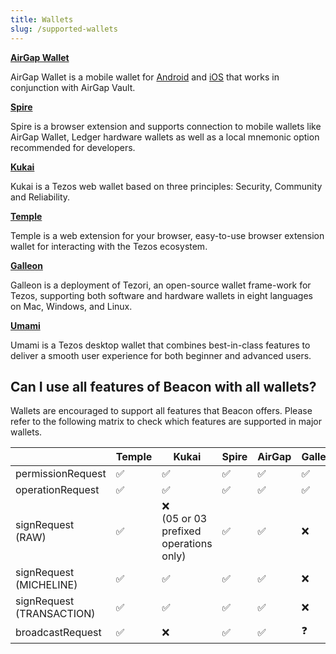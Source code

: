 ```yaml
---
title: Wallets
slug: /supported-wallets
---
```


**[AirGap Wallet](https://airgap.it)**

AirGap Wallet is a mobile wallet for [Android](https://play.google.com/store/apps/details?id=it.airgap.wallet) and [iOS](https://apps.apple.com/us/app/airgap-wallet/id1420996542?l=de&ls=1) that works in conjunction with AirGap Vault.

**[Spire](https://spirewallet.com/)**

Spire is a browser extension and supports connection to mobile wallets like AirGap Wallet, Ledger hardware wallets as well as a local mnemonic option recommended for developers.

**[Kukai](https://wallet.kukai.app/)**

Kukai is a Tezos web wallet based on three principles: Security, Community and Reliability.

**[Temple](https://templewallet.com/)**

Temple is a web extension for your browser, easy-to-use browser extension wallet for interacting with the Tezos ecosystem.

**[Galleon](https://cryptonomic.tech/galleon.html)**

Galleon is a deployment of Tezori, an open-source wallet frame-work for Tezos, supporting both software and hardware wallets in eight languages on Mac, Windows, and Linux.

**[Umami](https://umamiwallet.com/)**

Umami is a Tezos desktop wallet that combines best-in-class features to deliver a smooth user experience for both beginner and advanced users.

## Can I use all features of Beacon with all wallets?

Wallets are encouraged to support all features that Beacon offers. Please refer to the following matrix to check which features are supported in major wallets.

|                           | Temple | Kukai                                         | Spire | AirGap | Galleon | Umami |
| ------------------------- | ------ | --------------------------------------------- | ----- | ------ | ------- | ----- |
| permissionRequest         | ✅     | ✅                                            | ✅    | ✅     | ✅      | ✅     |    
| operationRequest          | ✅     | ✅                                            | ✅    | ✅     | ✅      | ✅     | 
| signRequest (RAW)         | ✅     | ❌ <br /> (05 or 03 prefixed operations only) | ✅    | ✅     | ❌      | ❌     |
| signRequest (MICHELINE)   | ✅     | ✅                                            | ✅    | ✅     | ❌      | ✅     |
| signRequest (TRANSACTION) | ✅     | ✅                                            | ✅    | ✅     | ❌      | ✅     |
| broadcastRequest          | ✅     | ❌                                            | ✅    | ✅     | ❓      | ❌     |
